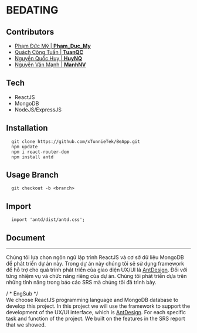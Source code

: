 # BEDATING


## Contributors

 - <a href = "https://www.facebook.com/mynameismy99" >Phạm Đức Mỹ | <b>Pham_Duc_My</b> </a>
 - <a href = "https://www.facebook.com/FSTunnie" >Quách Công Tuấn | <b>TuanQC</b> </a>
 - <a href = "https://www.facebook.com/NQHNTD" >Nguyễn Quốc Huy | <b>HuyNQ</b> </a>
 - <a href = "https://www.facebook.com/manhchelsea6698" >Nguyễn Văn Mạnh | <b>ManhNV</b> </a>


## Tech
  * ReactJS
  * MongoDB
  * NodeJS/ExpressJS
  
## Installation
      git clone https://github.com/xTunnieTek/BeApp.git
      npm update
      npm i react-router-dom
      npm install antd

## Usage Branch
      git checkout -b <branch>
      

## Import 
      import 'antd/dist/antd.css';

## Document
<hr>
<p>
Chúng tôi lựa chọn ngôn ngữ lập trình ReactJS và cơ sở dữ liệu MongoDB để phát triển dự án này. Trong dự án này chúng tôi sẽ sử dụng framework để hỗ trợ cho quá trình phát triển của giao diện UX/UI là <a href="https://ant.design/">AntDesign</a>. Đối với từng nhiệm vụ và chức năng riêng của dự án. Chúng tôi phát triển dựa trên những tính năng trong báo cáo SRS mà chúng tôi đã trình bày.
 
/ * EngSub */ <br>
We choose ReactJS programming language and MongoDB database to develop this project. In this project we will use the framework to support the development of the UX/UI interface, which is <a href="https://ant.design/">AntDesign</a>. For each specific task and function of the project. We built on the features in the SRS report that we showed.
</p>
